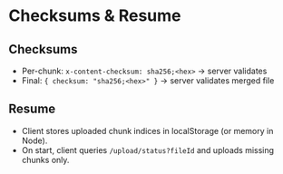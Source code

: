 # Checksums & Resume

## Checksums
- Per-chunk: `x-content-checksum: sha256;<hex>` -> server validates
- Final: `{ checksum: "sha256;<hex>" }` -> server validates merged file

## Resume
- Client stores uploaded chunk indices in localStorage (or memory in Node).
- On start, client queries `/upload/status?fileId` and uploads missing chunks only.

